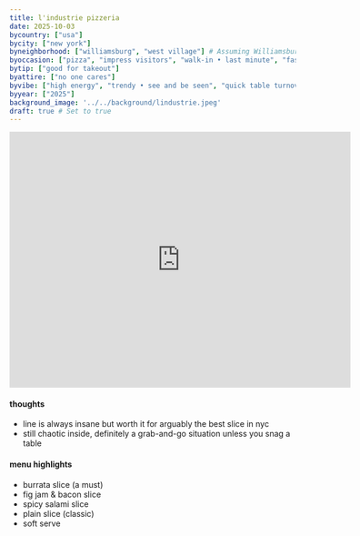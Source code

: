 ```yaml
---
title: l'industrie pizzeria
date: 2025-10-03
bycountry: ["usa"]
bycity: ["new york"]
byneighborhood: ["williamsburg", "west village"] # Assuming Williamsburg again
byoccasion: ["pizza", "impress visitors", "walk-in • last minute", "fast casual • quick lunch"]
bytip: ["good for takeout"]
byattire: ["no one cares"]
byvibe: ["high energy", "trendy • see and be seen", "quick table turnover", "cheap & cheerful"]
byyear: ["2025"]
background_image: '../../background/lindustrie.jpeg'
draft: true # Set to true
---
```


<iframe src="https://www.google.com/maps/embed?pb=!1m18!1m12!1m3!1d2970.746197318896!2d12.438303576607044!3d41.876806765494386!2m3!1f0!2f0!3f0!3m2!1i1024!2i768!4f13.1!3m3!1m2!1s0x132f6000e1174c47%3A0xd916d9ea0fce67dc!2sTrattoria%20Da%20Cesare%20al%20Casaletto!5e0!3m2!1sen!2sus!4v1702065230408!5m2!1sen!2sus4" width="600" height="450" style="border:0;" allowfullscreen="" loading="lazy" referrerpolicy="no-referrer-when-downgrade"></iframe>

#### thoughts
* line is always insane but worth it for arguably the best slice in nyc
* still chaotic inside, definitely a grab-and-go situation unless you snag a table

#### menu highlights
* burrata slice (a must)
* fig jam & bacon slice
* spicy salami slice
* plain slice (classic)
* soft serve